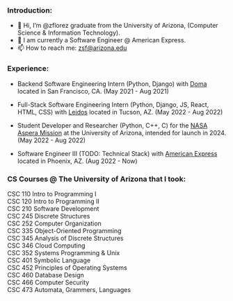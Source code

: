 ### Introduction:

- 👋 Hi, I’m @zflorez graduate from the University of Arizona, (Computer Science & Information Technology).
- 👀 I am currently a Software Engineer @ American Express.
- 📫 How to reach me: zsf@arizona.edu

### Experience: 

  * Backend Software Engineering Intern (Python, Django) with [Doma](https://www.doma.com/doma-intelligence/) located in San Francisco, CA. (May 2021 - Aug 2021) 
  
  * Full-Stack Software Engineering Intern (Python, Django, JS, React, HTML, CSS) with [Leidos](https://www.leidos.com/markets/intelligence) located in Tucson, AZ. (May 2022 - Aug 2022) 
  
  * Student Developer and Researcher (Python, C++, C) for the [NASA Aspera Mission](https://news.arizona.edu/story/uarizona-will-lead-nasa-space-telescope-mission-reveal-unseen-dynamic-lives-galaxies) at the University of Arizona, intended for launch in 2024. (May 2022 - Aug 2022) 
  
  * Software Engineer III (TODO: Technical Stack) with [American Express](https://about.americanexpress.com/home/default.aspx) located in Phoenix, AZ. (Aug 2022 - Now) 

### CS Courses @ The University of Arizona that I took: 

CSC 110 Intro to Programming I  
CSC 120 Intro to Programming II  
CSC 210 Software Development  
CSC 245 Discrete Structures  
CSC 252 Computer Organization  
CSC 335 Object-Oriented Programming  
CSC 345 Analysis of Discrete Structures  
CSC 346 Cloud Computing  
CSC 352 Systems Programming & Unix  
CSC 401 Symbolic Language  
CSC 452 Principles of Operating Systems  
CSC 460 Database Design  
CSC 466 Computer Security  
CSC 473 Automata, Grammers, Languages  
